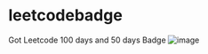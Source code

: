 # leetcodebadge
Got Leetcode 100 days and 50 days Badge
![image](https://github.com/gaganj-hithub/leetcodebadge/assets/63487450/94578ece-da5d-4c29-8068-6b645a770c02)
